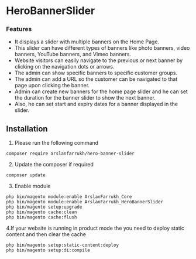 # HeroBannerSlider

### Features
* It displays a slider with multiple banners on the Home Page.
* This slider can have different types of banners like photo banners, video banners, YouTube banners, and Vimeo banners.
* Website visitors can easily navigate to the previous or next banner by clicking on the navigation dots or arrows.
* The admin can show specific banners to specific customer groups.
* The admin can add a URL so the customer can be navigated to that page upon clicking the banner.
* Admin can create new banners for the home page slider and he can set the duration for the banner slider to show the next banner.
* Also, he can set start and expiry dates for a banner displayed in the slider.


## Installation

1. Please run the following command
```shell
composer require arslanfarrukh/hero-banner-slider
```

2. Update the composer if required
```shell
composer update
```

3. Enable module
```shell
php bin/magento module:enable ArslanFarrukh_Core
php bin/magento module:enable ArslanFarrukh_HeroBannerSlider
php bin/magento setup:upgrade
php bin/magento cache:clean
php bin/magento cache:flush
```
4.If your website is running in product mode the you need to deploy static content and
then clear the cache
```shell
php bin/magento setup:static-content:deploy
php bin/magento setup:di:compile
```




